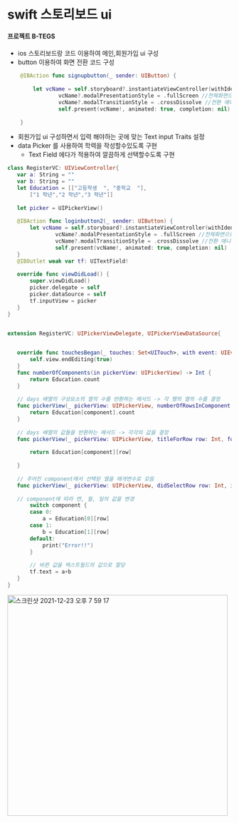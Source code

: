 # swift 스토리보드 ui

#### 프로젝트 B-TEGS 

- ios 스토리보드랑 코드 이용하여 메인,회원가입 ui 구성
- button 이용하여 화면 전환 코드 구성
```swift
    @IBAction func signupbutton(_ sender: UIButton) {
        
        let vcName = self.storyboard?.instantiateViewController(withIdentifier: "main-2")//화면 전환할 곳
                vcName?.modalPresentationStyle = .fullScreen //전체화면으로 보이게 설정
                vcName?.modalTransitionStyle = .crossDissolve //전환 애니메이션 설정
                self.present(vcName!, animated: true, completion: nil)
        
    }
 ```   
- 회원가입 ui 구성하면서 입력 해야하는 곳에 맞는 Text input Traits 설정
- data Picker 를 사용하여 학력을 작성할수있도록 구현 
  - Text Field 에다가 적용하여 깔끔하게 선택할수도록 구현
 ```swift
class RegisterVC: UIViewController{
    var a: String = ""
    var b: String = ""
    let Education = [["고등학생  ", "중학교  "],
        ["1 학년","2 학년","3 학년"]]
    
    let picker = UIPickerView()
    
    @IBAction func loginbutton2(_ sender: UIButton) {
        let vcName = self.storyboard?.instantiateViewController(withIdentifier: "main-3")
                vcName?.modalPresentationStyle = .fullScreen //전체화면으로 보이게 설정
                vcName?.modalTransitionStyle = .crossDissolve //전환 애니메이션 설정
                self.present(vcName!, animated: true, completion: nil)
    }
    @IBOutlet weak var tf: UITextField!
    
    override func viewDidLoad() {
        super.viewDidLoad()
        picker.delegate = self
        picker.dataSource = self
        tf.inputView = picker
    }
}


extension RegisterVC: UIPickerViewDelegate, UIPickerViewDataSource{
    

    override func touchesBegan(_ touches: Set<UITouch>, with event: UIEvent?) {
        self.view.endEditing(true)
    }
    func numberOfComponents(in pickerView: UIPickerView) -> Int {
        return Education.count
    }
    
    // days 배열의 구성요소의 열의 수를 반환하는 메서드 -> 각 행의 열의 수를 결정
    func pickerView(_ pickerView: UIPickerView, numberOfRowsInComponent component: Int) -> Int {
        return Education[component].count
    }
    
    // days 배열의 값들을 반환하는 메서드 -> 각각의 값을 결정
    func pickerView(_ pickerView: UIPickerView, titleForRow row: Int, forComponent component: Int) -> String? {
    
        return Education[component][row]
        
    }
    
    // 주어진 component에서 선택된 열을 매개변수로 갖음
    func pickerView(_ pickerView: UIPickerView, didSelectRow row: Int, inComponent component: Int) {
    
    // component에 따라 연, 월, 일의 값을 변경
        switch component {
        case 0:
            a = Education[0][row]
        case 1:
            b = Education[1][row]
        default:
            print("Error!!")
        }
        
        // 바뀐 값을 텍스트필드의 값으로 할당
        tf.text = a+b
    }
}
 ``` 


<img width="495" alt="스크린샷 2021-12-23 오후 7 59 17" src="https://user-images.githubusercontent.com/84947346/147231101-b810610e-d55e-4c7b-b92e-c703dcb638f7.png">


